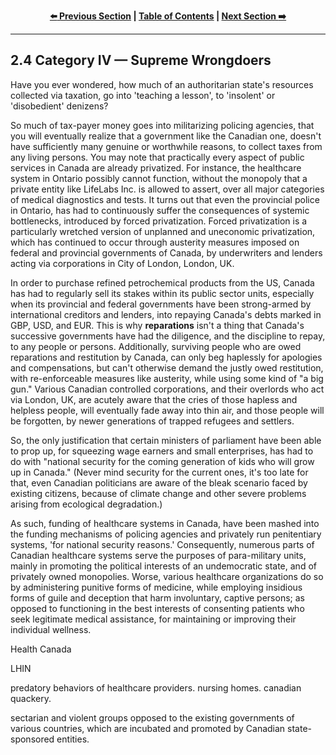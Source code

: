 <div align="center">
  
  **[:arrow_left: Previous Section][Prev] | [Table of Contents][TOC] | [Next Section :arrow_right:][Next]**
  
  [Prev]: ./02-3-2-2.md
  [Next]: ./02-4-1.md
  [TOC]: ./README.md#table-of-contents
  
</div>

---

## 2.4 Category IV — Supreme Wrongdoers

Have you ever wondered, how much of an authoritarian state's resources collected via taxation, go into 'teaching a lesson', to 'insolent' or 'disobedient' denizens? 

So much of tax-payer money goes into militarizing policing agencies, that you will eventually realize that a government like the Canadian one, doesn't have sufficiently many genuine or worthwhile reasons, to collect taxes from any living persons. You may note that practically every aspect of public services in Canada are already privatized. For instance, the healthcare system in Ontario possibly cannot function, without the monopoly that a private entity like LifeLabs Inc. is allowed to assert, over all major categories of medical diagnostics and tests. It turns out that even the provincial police in Ontario, has had to continuously suffer the consequences of systemic bottlenecks, introduced by forced privatization. Forced privatization is a particularly wretched version of unplanned and uneconomic privatization, which has continued to occur through austerity measures imposed on federal and provincial governments of Canada, by underwriters and lenders acting via corporations in City of London, London, UK.  

In order to purchase refined petrochemical products from the US, Canada has had to regularly sell its stakes within its public sector units, especially when its provincial and federal governments have been strong-armed by international creditors and lenders, into repaying Canada's debts marked in GBP, USD, and EUR. This is why **reparations** isn't a thing that Canada's successive governments have had the diligence, and the discipline to repay, to any people or persons. Additionally, surviving people who are owed reparations and restitution by Canada, can only beg haplessly for apologies and compensations, but can't otherwise demand the justly owed restitution, with re-enforceable measures like austerity, while using some kind of "a big gun." Various Canadian controlled corporations, and their overlords who act via London, UK, are acutely aware that the cries of those hapless and helpless people, will eventually fade away into thin air, and those people will be forgotten, by newer generations of trapped refugees and settlers. 

So, the only justification that certain ministers of parliament have been able to prop up, for squeezing wage earners and small enterprises, has had to do with "national security for the coming generation of kids who will grow up in Canada." (Never mind security for the current ones, it's too late for that, even Canadian politicians are aware of the bleak scenario faced by existing citizens, because of climate change and other severe problems arising from ecological degradation.)  

As such, funding of healthcare systems in Canada, have been mashed into the funding mechanisms of policing agencies and privately run penitentiary systems, 'for national security reasons.' Consequently, numerous parts of Canadian healthcare systems serve the purposes of para-military units, mainly in promoting the political interests of an undemocratic state, and of privately owned monopolies. Worse, various healthcare organizations do so by administering punitive forms of medicine, while employing insidious forms of guile and deception that harm involuntary, captive persons; as opposed to functioning in the best interests of consenting patients who seek legitimate medical assistance, for maintaining or improving their individual wellness.  

Health Canada

LHIN

predatory behaviors of healthcare providers. nursing homes. canadian quackery. 

sectarian and violent groups opposed to the existing governments of various countries, which are incubated and promoted by Canadian state-sponsored entities.